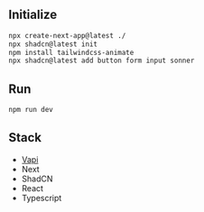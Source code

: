 ## Initialize
``` bash
npx create-next-app@latest ./
npx shadcn@latest init
npm install tailwindcss-animate
npx shadcn@latest add button form input sonner
```
## Run
``` bash
npm run dev
```
## Stack
- [Vapi](https://vapi.ai/)
- Next
- ShadCN
- React
- Typescript